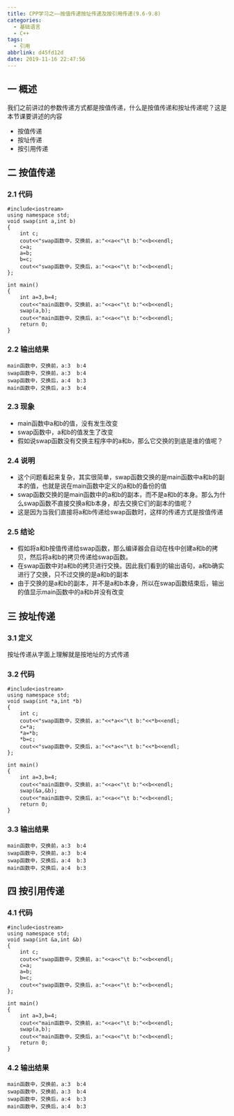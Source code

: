 ```yaml
---
title: CPP学习之——按值传递按址传递及按引用传递(9.6-9.8)
categories:
  - 基础语言
  - C++
tags:
  - 引用
abbrlink: d45fd12d
date: 2019-11-16 22:47:56
---
```

## 一 概述

我们之前讲过的参数传递方式都是按值传递，什么是按值传递和按址传递呢？这是本节课要讲述的内容    

* 按值传递
* 按址传递
* 按引用传递

<!--more-->

## 二 按值传递

### 2.1 代码

```
#include<iostream>
using namespace std;
void swap(int a,int b)
{
	int c;
	cout<<"swap函数中，交换前，a:"<<a<<"\t b:"<<b<<endl;
	c=a;
	a=b;
	b=c;
	cout<<"swap函数中，交换后，a:"<<a<<"\t b:"<<b<<endl;
};

int main()
{
	int a=3,b=4;
	cout<<"main函数中，交换前，a:"<<a<<"\t b:"<<b<<endl;
	swap(a,b);
	cout<<"main函数中，交换后，a:"<<a<<"\t b:"<<b<<endl;
	return 0;
}

```

### 2.2 输出结果

```
main函数中，交换前，a:3	 b:4
swap函数中，交换前，a:3	 b:4
swap函数中，交换后，a:4	 b:3
main函数中，交换后，a:3	 b:4
```

### 2.3 现象

* main函数中a和b的值，没有发生改变
* swap函数中，a和b的值发生了改变
* 假如说swap函数没有交换主程序中的a和b，那么它交换的到底是谁的值呢？

### 2.4 说明

* 这个问题看起来复杂，其实很简单，swap函数交换的是main函数中a和b的副本的值，也就是说在main函数中定义的a和b的备份的值
* swap函数交换的是main函数中的a和b的副本，而不是a和b的本身。那么为什么swap函数不直接交换a和b本身，却去交换它们的副本的值呢？
* 这是因为当我们直接将a和b传递给swap函数时，这样的传递方式是按值传递

### 2.5 结论

* 假如将a和b按值传递给swap函数，那么编译器会自动在栈中创建a和b的拷贝，然后将a和b的拷贝传递给swap函数。
* 在swap函数中对a和b的拷贝进行交换。因此我们看到的输出语句，a和b确实进行了交换，只不过交换的是a和b的副本
* 由于交换的是a和b的副本，并不是a和b本身，所以在swap函数结束后，输出的值显示main函数中的a和b并没有改变

## 三 按址传递

### 3.1 定义

按址传递从字面上理解就是按地址的方式传递

### 3.2 代码

```
#include<iostream>
using namespace std;
void swap(int *a,int *b)
{
	int c;
	cout<<"swap函数中，交换前，a:"<<*a<<"\t b:"<<*b<<endl;
	c=*a;
	*a=*b;
	*b=c;
	cout<<"swap函数中，交换后，a:"<<*a<<"\t b:"<<*b<<endl;
};

int main()
{
	int a=3,b=4;
	cout<<"main函数中，交换前，a:"<<a<<"\t b:"<<b<<endl;
	swap(&a,&b);
	cout<<"main函数中，交换后，a:"<<a<<"\t b:"<<b<<endl;
	return 0;
}
```

### 3.3 输出结果

```
main函数中，交换前，a:3	 b:4
swap函数中，交换前，a:3	 b:4
swap函数中，交换后，a:4	 b:3
main函数中，交换后，a:4	 b:3
```

## 四 按引用传递

### 4.1 代码

```
#include<iostream>
using namespace std;
void swap(int &a,int &b)
{
	int c;
	cout<<"swap函数中，交换前，a:"<<a<<"\t b:"<<b<<endl;
	c=a;
	a=b;
	b=c;
	cout<<"swap函数中，交换后，a:"<<a<<"\t b:"<<b<<endl;
};

int main()
{
	int a=3,b=4;
	cout<<"main函数中，交换前，a:"<<a<<"\t b:"<<b<<endl;
	swap(a,b);
	cout<<"main函数中，交换后，a:"<<a<<"\t b:"<<b<<endl;
	return 0;
}

```

### 4.2 输出结果

```
main函数中，交换前，a:3	 b:4
swap函数中，交换前，a:3	 b:4
swap函数中，交换后，a:4	 b:3
main函数中，交换后，a:4	 b:3
```
